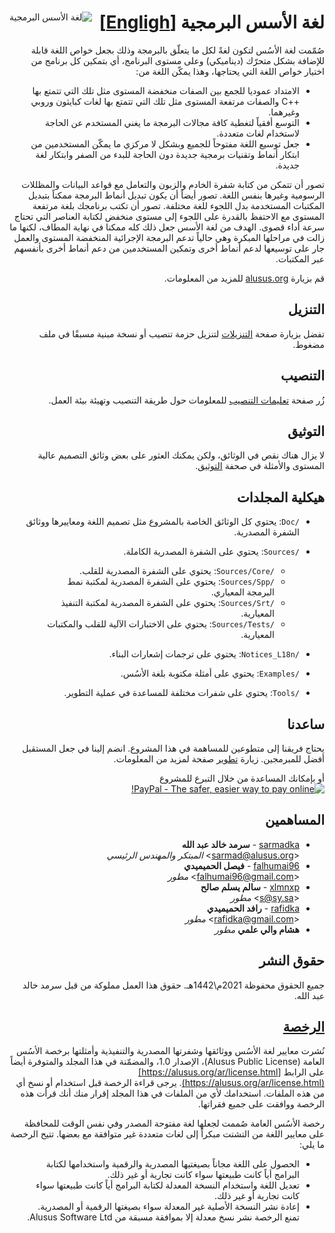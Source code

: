 <div dir="rtl">
<img
  alt="لغة الأسس البرمجية"
  align="left"
  src="https://alusus.org/Resources/logo.gif"
/>

# لغة الأسس البرمجية [[Engligh]](readme.md)

صُمّمت لغة الأسُس لتكون لغةً لكل ما يتعلّق بالبرمجة وذلك بجعل خواص اللغة قابلة للإضافة بشكل متحرّك (ديناميكي) وعلى مستوى البرنامج، أي بتمكين كل برنامج من اختيار خواص اللغة التي يحتاجها، وهذا يمكّن اللغة من:
* الامتداد عموديا للجمع بين الصفات منخفضة المستوى مثل تلك التي تتمتع بها ++C والصفات مرتفعة المستوى مثل تلك التي تتمتع بها لغات كبايثون وروبي وغيرهما.
* التوسع أفقياً لتغطية كافة مجالات البرمجة ما يغني المستخدم عن الحاجة لاستخدام لغات متعددة.
* جعل توسيع اللغة مفتوحاً للجميع وبشكل لا مركزي ما يمكّن المستخدمين من ابتكار أنماط وتقنيات برمجية جديدة دون الحاجة للبدء من الصفر وابتكار لغة جديدة.

تصور أن تتمكن من كتابة شفرة الخادم والزبون والتعامل مع قواعد البيانات والمظللات الرسومية وغيرها بنفس اللغة. تصور أيضاً أن يكون تبديل أنماط البرمجة ممكناً بتبديل المكتبات المستخدمة بدل اللجوء للغة مختلفة. تصور أن تكتب برنامجك بلغة مرتفعة المستوى مع الاحتفظ بالقدرة على اللجوء إلى مستوى منخفض لكتابة العناصر التي تحتاج سرعة أداء قصوى. الهدف من لغة الأسس جعل ذلك كله ممكنا في نهاية المطاف، لكنها ما زالت في مراحلها المبكرة وهي حالياً تدعم البرمجة الإجرائية المنخفضة المستوى والعمل جار على توسيعها لدعم أنماط أخرى وتمكين المستخدمين من دعم أنماط أخرى بأنفسهم عبر المكتبات.

قم بزيارة [alusus.org](https://alusus.org) للمزيد من المعلومات.

## التنزيل

تفضل بزيارة صفحة [التنزيلات](https://alusus.org/ar/download.html) لتنزيل حزمة تنصيب أو نسخة مبنية مسبقًا في ملف مضغوط.

## التنصيب

زُر صفحة [تعليمات التنصيب](https://alusus.org/Documents/setup.ar.html) للمعلومات حول طريقة التنصيب وتهيئة بيئة العمل.

## التوثيق

لا يزال هناك نقص في الوثائق، ولكن يمكنك العثور على بعض وثائق التصميم عالية المستوى والأمثلة في صحفة
[التوثيق](https://alusus.org/ar/documentation.html).

## هيكلية المجلدات

* `/Doc`: يحتوي كل الوثائق الخاصة بالمشروع مثل تصميم اللغة ومعاييرها ووثائق الشفرة المصدرية.

* `/Sources`: يحتوي على الشفرة المصدرية الكاملة.
  - `/Sources/Core`: يحتوي على الشفرة المصدرية للقلب.
  - `/Sources/Spp`: يحتوي على الشفرة المصدرية لمكتبة نمط البرمجة المعياري.
  - `/Sources/Srt`: يحتوي على الشفرة المصدرية لمكتبة التنفيذ المعيارية.
  - `/Sources/Tests`: يحتوي على الاختبارات الآلية للقلب والمكتبات المعيارية.

* `/Notices_L18n`: يحتوي على ترجمات إشعارات البناء.

* `/Examples`: يحتوي على أمثلة مكتوبة بلغة الأسُس.

* `/Tools`: يحتوي على شفرات مختلفة للمساعدة في عملية التطوير.

## ساعدنا

يحتاج فريقنا إلى متطوعين للمساهمة في هذا المشروع. انضم إلينا في جعل المستقبل أفضل للمبرمجين. زيارة
[تطوير](https://alusus.org/ar/development.html) صفحة لمزيد من المعلومات.

أو بإمكانك المساعدة من خلال التبرع للمشروع<br/>
[![PayPal - The safer, easier way to pay online!](https://www.paypalobjects.com/en_US/i/btn/btn_donateCC_LG.gif)](https://paypal.me/alusus)

## المساهمين

* [sarmadka](https://github.com/sarmadka) - **سرمد خالد عبد الله**<br/>
&lt;sarmad@alusus.org&gt; *المبتكر والمهندس الرئيسي*
* [falhumai96](https://github.com/falhumai96) - **فيصل الحميميدي**<br/>
&lt;falhumai96@gmail.com&gt; *مطور*
* [xlmnxp](https://github.com/xlmnxp) - **سالم يسلم صالح**<br/>
&lt;s@sy.sa&gt; *مطور*
* [rafidka](https://github.com/rafidka) - **رافد الحميميدي**<br/>
&lt;rafidka@gmail.com&gt; *مطور*
* **هشام والي علمي** *مطور*

## حقوق النشر

جميع الحقوق محفوظة 2021م\1442هـ.
حقوق هذا العمل مملوكة من قبل سرمد خالد عبد الله.

## [الرخصة](license.txt)

نُشرت معايير لغة الأسُس ووثائقها وشفرتها المصدرية والتنفيذية وأمثلتها برخصة
الأسُس العامة (Alusus Public License)، الإصدار 1.0، والمضمّنة في هذا المجلد
والمتوفرة أيضاً على الرابط [https://alusus.org/ar/license.html](https://alusus.org/ar/license.html).
يرجى قراءة الرخصة قبل استخدام أو نسخ أي من هذه الملفات. استخدامك لأي من الملفات في هذا
المجلد إقرار منك أنك قرأت هذه الرخصة ووافقت على جميع فقراتها.

رخصة الأسُس العامة صُممت لجعلها لغة مفتوحة المصدر وفي نفس الوقت للمحافظة على
معايير اللغة من التشتت مبكراً إلى لغات متعددة غير متوافقة مع بعضها. تتيح
الرخصة ما يلي:
* الحصول على اللغة مجاناً بصيغتيها المصدرية والرقمية واستخدامها لكتابة البرامج
  أياً كانت طبيعتها سواء كانت تجارية أو غير ذلك.
* تعديل اللغة واستخدام النسخة المعدلة لكتابة البرامج أياً كانت طبيعتها سواء كانت
  تجارية أو غير ذلك.
* إعادة نشر النسخة الأصلية غير المعدلة سواء بصيغتها الرقمية أو المصدرية. تمنع
  الرخصة نشر نسخ معدلة إلا بموافقة مسبقة من Alusus Software Ltd.
</div>
